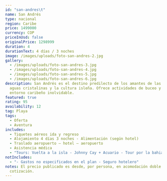 ```yaml
---
id: "san-andres\t"
name: San Andrés
type: nacional
region: Caribe
price: 1499000
currency: COP
priceInUsd: false
originalPrice: 1298999
duration: 4
durationText: 4 días / 3 noches
image: /images/uploads/foto-san-andres-2.jpg
gallery:
  - /images/uploads/foto-san-andres-3.jpg
  - /images/uploads/foto-san-andres-4.jpg
  - /images/uploads/foto-san-andres-5.jpg
  - /images/uploads/foto-san-andres-6.jpg
description: San Andrés es el destino predilecto de los amantes de las playas de
  aguas cristalinas y la cultura isleña. Ofrece actividades de buceo y un
  entorno caribeño inolvidable.
featured: true
rating: 95
availability: 12
tag: Playa
tags:
  - Oferta
  - Aventura
includes:
  - Tiquetes aéreos ida y regreso
  - Alojamiento 4 días 3 noches - Alimentación (según hotel)
  - Traslado aeropuerto – hotel – aeropuerto
  - Asistencia médica
  - "Tours: Vuelta a la isla - Johnny Cay + Acuario - Tour por la bahia"
notIncludes:
  - "- Gastos no especificados en el plan - Seguro hotelero"
notes: El precio publicado es desde, por persona, en acomodación doble. Sujeto a
  cotización.
---
```

